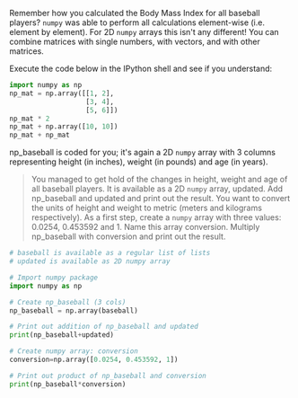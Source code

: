 Remember how you calculated the Body Mass Index for all baseball players? `numpy` was able to perform all calculations element-wise (i.e. element by element). For 2D `numpy` arrays this isn't any different! You can combine matrices with single numbers, with vectors, and with other matrices.

Execute the code below in the IPython shell and see if you understand:

```py
import numpy as np
np_mat = np.array([[1, 2],
                   [3, 4],
                   [5, 6]])
np_mat * 2
np_mat + np.array([10, 10])
np_mat + np_mat
```

np_baseball is coded for you; it's again a 2D `numpy` array with 3 columns representing height (in inches), weight (in pounds) and age (in years).

> You managed to get hold of the changes in height, weight and age of all baseball players. It is available as a 2D `numpy` array, updated. Add np_baseball and updated and print out the result.
You want to convert the units of height and weight to metric (meters and kilograms respectively). As a first step, create a `numpy` array with three values: 0.0254, 0.453592 and 1. Name this array conversion.
Multiply np_baseball with conversion and print out the result.

```py
# baseball is available as a regular list of lists
# updated is available as 2D numpy array

# Import numpy package
import numpy as np

# Create np_baseball (3 cols)
np_baseball = np.array(baseball)

# Print out addition of np_baseball and updated
print(np_baseball+updated)

# Create numpy array: conversion
conversion=np.array([0.0254, 0.453592, 1])

# Print out product of np_baseball and conversion
print(np_baseball*conversion)
```
